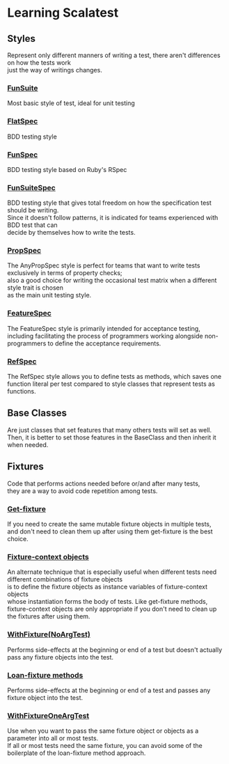# Learning Scalatest

## Styles

Represent only different manners of writing a test, there aren't differences on how the tests work<br>
just the way of writings changes.

### [FunSuite](src/test/scala/br/com/danilooa/learning/scalatest/calculator/BasicCalculatorFunSuitTest.scala)

Most basic style of test, ideal for unit testing

### [FlatSpec](src/test/scala/br/com/danilooa/learning/scalatest/calculator/BasicCalculatorFlatSpecTest.scala)

BDD testing style

### [FunSpec](src/test/scala/br/com/danilooa/learning/scalatest/calculator/BasicCalculatorAnyFunSpecTest.scala)

BDD testing style based on Ruby's RSpec

### [FunSuiteSpec](src/test/scala/br/com/danilooa/learning/scalatest/calculator/BasicCalculatorFunSuiteTest.scala)

BDD testing style that gives total freedom on how the specification test should be writing.<br>
Since it doesn't follow patterns, it is indicated for teams experienced with BDD test that can<br>
decide by themselves how to write the tests.

### [PropSpec](src/test/scala/br/com/danilooa/learning/scalatest/calculator/BasicCalculatorAnyPropSpecTest.scala)

The AnyPropSpec style is perfect for teams that want to write tests exclusively in terms of property checks;<br>
also a good choice for writing the occasional test matrix when a different style trait is chosen<br>
as the main unit testing style.

### [FeatureSpec](src/test/scala/br/com/danilooa/learning/scalatest/calculator/BasicCalculatorAnyFeatureSpecTest.scala)

The FeatureSpec style is primarily intended for acceptance testing,<br>
including facilitating the process of programmers working alongside non-programmers to define the acceptance requirements.

### [RefSpec](src/test/scala/br/com/danilooa/learning/scalatest/calculator/BasicCalculatorRefSpecTest.scala)

The RefSpec style allows you to define tests as methods, which saves one function literal per test compared to style classes that represent tests as functions.

## Base Classes

Are just classes that set features that many others tests will set as well.<br>
Then, it is better to set those features in the BaseClass and then inherit it when needed.

## Fixtures

Code that performs actions needed before or/and after many tests,<br>
they are a way to avoid code repetition among tests.

### [Get-fixture](src/test/scala/br/com/danilooa/learning/scalatest/calculator/GetFixtureExample.scala)

If you need to create the same mutable fixture objects in multiple tests,<br>
and don't need to clean them up after using them get-fixture is the best choice.

### [Fixture-context objects](src/test/scala/br/com/danilooa/learning/scalatest/calculator/FixtureContextObjectsExample.scala)

An alternate technique that is especially useful when different tests need different combinations of fixture objects<br>
is to define the fixture objects as instance variables of fixture-context objects<br>
whose instantiation forms the body of tests. Like get-fixture methods,<br>
fixture-context objects are only appropriate if you don't need to clean up the fixtures after using them.

### [WithFixture(NoArgTest)](src/test/scala/br/com/danilooa/learning/scalatest/calculator/WithFixtureNoArgTestExample.scala)

Performs side-effects at the beginning or end of a test but doesn't actually pass any fixture objects into the test.

### [Loan-fixture methods](src/test/scala/br/com/danilooa/learning/scalatest/calculator/LoanFixtureMethodExampleSpec.scala)

Performs side-effects at the beginning or end of a test and passes any fixture object into the test.

### [WithFixtureOneArgTest](src/test/scala/br/com/danilooa/learning/scalatest/calculator/WithFixtureOneArgTextExample.scala)

Use when you want to pass the same fixture object or objects as a parameter into all or most tests.<br>
If all or most tests need the same fixture, you can avoid some of the boilerplate of the loan-fixture method approach.



